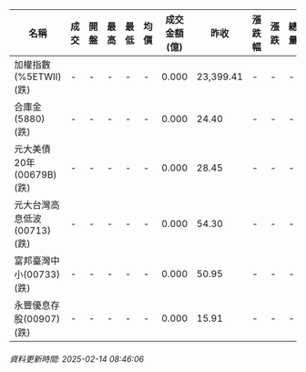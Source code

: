 | 名稱 | 成交 | 開盤 | 最高 | 最低 | 均價 | 成交金額(億) | 昨收 | 漲跌幅 | 漲跌 | 總量 | 昨量 | 振幅 |
| -------- | -------- | -------- | -------- |-------- | -------- | -------- |-------- |-------- |-------- | -------- | -------- |-------- |
|加權指數(%5ETWII) (跌)|-|-|-|-|-|0.000|23,399.41|-|-|-|-|0.00%|
|合庫金(5880) (跌)|-|-|-|-|-|0.000|24.40|-|-|-|-|0.00%|
|元大美債20年(00679B) (跌)|-|-|-|-|-|0.000|28.45|-|-|-|-|0.00%|
|元大台灣高息低波(00713) (跌)|-|-|-|-|-|0.000|54.30|-|-|-|-|0.00%|
|富邦臺灣中小(00733) (跌)|-|-|-|-|-|0.000|50.95|-|-|-|-|0.00%|
|永豐優息存股(00907) (跌)|-|-|-|-|-|0.000|15.91|-|-|-|-|0.00%|
###### 資料更新時間: 2025-02-14 08:46:06